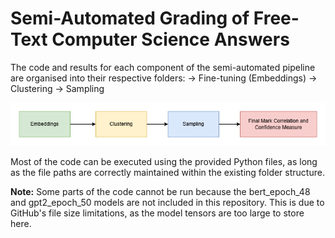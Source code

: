 # Semi-Automated Grading of Free-Text Computer Science Answers

The code and results for each component of the semi-automated pipeline are organised into their respective folders:
-> Fine-tuning (Embeddings)
-> Clustering
-> Sampling

![Semi-automated Grading System Pipeline](https://github.com/MZSFighters/auto-grading-of-computer-science-answers/raw/main/system_pipeline.png)

Most of the code can be executed using the provided Python files, as long as the file paths are correctly maintained within the existing folder structure.

**Note:** Some parts of the code cannot be run because the bert_epoch_48 and gpt2_epoch_50 models are not included in this repository. This is due to GitHub's file size limitations, as the model tensors are too large to store here.
